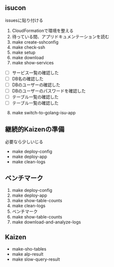 ## isucon

issuesに貼り付ける

1. CloudFormationで環境を整える
2. 待っている間、アプリドキュメンテーションを読む
3. make create-sshconfig
4. make check-ssh
5. make setup
6. make download
7. make show-services
  - [ ] サービス一覧の確認した
  - [ ] DB名の確認した
  - [ ] DBのユーザーの確認した
  - [ ] DBのユーザーのパスワードを確認した
  - [ ] テーブル一覧の確認した
  - [ ] テーブル一覧の確認した
8. make switch-to-golang-isu-app

## 継続的Kaizenの準備

必要なら少しいじる

- make deploy-config
- make deploy-app
- make clean-logs

## ベンチマーク

1. make deploy-config
2. make deploy-app
3. make show-table-counts
4. make clean-logs
5. ベンチマーク
6. make show-table-counts
7. make download-and-analyze-logs

## Kaizen

- make-sho-tables
- make alp-result
- make slow-query-result
